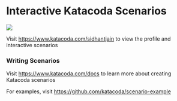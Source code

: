 # Interactive Katacoda Scenarios

[![](http://shields.katacoda.com/katacoda/sidhantjain/count.svg)](https://www.katacoda.com/sidhantjain "Get your profile on Katacoda.com")

Visit https://www.katacoda.com/sidhantjain to view the profile and interactive scenarios

### Writing Scenarios
Visit https://www.katacoda.com/docs to learn more about creating Katacoda scenarios

For examples, visit https://github.com/katacoda/scenario-example
